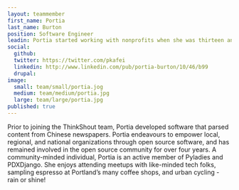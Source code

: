 ```yaml
---
layout: teammember
first_name: Portia
last_name: Burton
position: Software Engineer
leadin: Portia started working with nonprofits when she was thirteen and her experience with open source eventually led her to ThinkShout.  Now Portia’s helping build the tools nonprofits need to succeed. She also speaks Mandarin, which is pretty neat.
social:
  github: 
  twitter: https://twitter.com/pkafei
  linkedin: http://www.linkedin.com/pub/portia-burton/10/46/b99
  drupal: 
image:
  small: team/small/portia.jog
  medium: team/medium/portia.jpg
  large: team/large/portia.jpg
published: true
---
```

Prior to joining the ThinkShout team, Portia developed software that parsed content from Chinese newspapers. Portia endeavours to empower local, regional, and national organizations through open source software, and has remained involved in the open source community for over four years. A community-minded individual, Portia is an active member of Pyladies and PDXDjango. She enjoys attending meetups with like-minded tech folks, sampling espresso at Portland’s many coffee shops, and urban cycling - rain or shine!